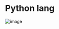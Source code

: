 # Python lang
![image](https://github.com/user-attachments/assets/77197f59-a631-483b-960d-56ec58d1a128)
